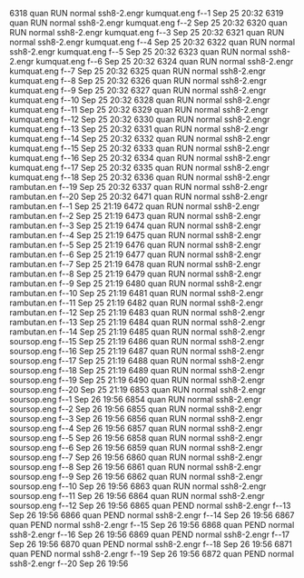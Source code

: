 6318    quan    RUN   normal     ssh8-2.engr kumquat.eng f--1       Sep 25 20:32
6319    quan    RUN   normal     ssh8-2.engr kumquat.eng f--2       Sep 25 20:32
6320    quan    RUN   normal     ssh8-2.engr kumquat.eng f--3       Sep 25 20:32
6321    quan    RUN   normal     ssh8-2.engr kumquat.eng f--4       Sep 25 20:32
6322    quan    RUN   normal     ssh8-2.engr kumquat.eng f--5       Sep 25 20:32
6323    quan    RUN   normal     ssh8-2.engr kumquat.eng f--6       Sep 25 20:32
6324    quan    RUN   normal     ssh8-2.engr kumquat.eng f--7       Sep 25 20:32
6325    quan    RUN   normal     ssh8-2.engr kumquat.eng f--8       Sep 25 20:32
6326    quan    RUN   normal     ssh8-2.engr kumquat.eng f--9       Sep 25 20:32
6327    quan    RUN   normal     ssh8-2.engr kumquat.eng f--10      Sep 25 20:32
6328    quan    RUN   normal     ssh8-2.engr kumquat.eng f--11      Sep 25 20:32
6329    quan    RUN   normal     ssh8-2.engr kumquat.eng f--12      Sep 25 20:32
6330    quan    RUN   normal     ssh8-2.engr kumquat.eng f--13      Sep 25 20:32
6331    quan    RUN   normal     ssh8-2.engr kumquat.eng f--14      Sep 25 20:32
6332    quan    RUN   normal     ssh8-2.engr kumquat.eng f--15      Sep 25 20:32
6333    quan    RUN   normal     ssh8-2.engr kumquat.eng f--16      Sep 25 20:32
6334    quan    RUN   normal     ssh8-2.engr kumquat.eng f--17      Sep 25 20:32
6335    quan    RUN   normal     ssh8-2.engr kumquat.eng f--18      Sep 25 20:32
6336    quan    RUN   normal     ssh8-2.engr rambutan.en f--19      Sep 25 20:32
6337    quan    RUN   normal     ssh8-2.engr rambutan.en f--20      Sep 25 20:32
6471    quan    RUN   normal     ssh8-2.engr rambutan.en f--1       Sep 25 21:19
6472    quan    RUN   normal     ssh8-2.engr rambutan.en f--2       Sep 25 21:19
6473    quan    RUN   normal     ssh8-2.engr rambutan.en f--3       Sep 25 21:19
6474    quan    RUN   normal     ssh8-2.engr rambutan.en f--4       Sep 25 21:19
6475    quan    RUN   normal     ssh8-2.engr rambutan.en f--5       Sep 25 21:19
6476    quan    RUN   normal     ssh8-2.engr rambutan.en f--6       Sep 25 21:19
6477    quan    RUN   normal     ssh8-2.engr rambutan.en f--7       Sep 25 21:19
6478    quan    RUN   normal     ssh8-2.engr rambutan.en f--8       Sep 25 21:19
6479    quan    RUN   normal     ssh8-2.engr rambutan.en f--9       Sep 25 21:19
6480    quan    RUN   normal     ssh8-2.engr rambutan.en f--10      Sep 25 21:19
6481    quan    RUN   normal     ssh8-2.engr rambutan.en f--11      Sep 25 21:19
6482    quan    RUN   normal     ssh8-2.engr rambutan.en f--12      Sep 25 21:19
6483    quan    RUN   normal     ssh8-2.engr rambutan.en f--13      Sep 25 21:19
6484    quan    RUN   normal     ssh8-2.engr rambutan.en f--14      Sep 25 21:19
6485    quan    RUN   normal     ssh8-2.engr soursop.eng f--15      Sep 25 21:19
6486    quan    RUN   normal     ssh8-2.engr soursop.eng f--16      Sep 25 21:19
6487    quan    RUN   normal     ssh8-2.engr soursop.eng f--17      Sep 25 21:19
6488    quan    RUN   normal     ssh8-2.engr soursop.eng f--18      Sep 25 21:19
6489    quan    RUN   normal     ssh8-2.engr soursop.eng f--19      Sep 25 21:19
6490    quan    RUN   normal     ssh8-2.engr soursop.eng f--20      Sep 25 21:19
6853    quan    RUN   normal     ssh8-2.engr soursop.eng f--1       Sep 26 19:56
6854    quan    RUN   normal     ssh8-2.engr soursop.eng f--2       Sep 26 19:56
6855    quan    RUN   normal     ssh8-2.engr soursop.eng f--3       Sep 26 19:56
6856    quan    RUN   normal     ssh8-2.engr soursop.eng f--4       Sep 26 19:56
6857    quan    RUN   normal     ssh8-2.engr soursop.eng f--5       Sep 26 19:56
6858    quan    RUN   normal     ssh8-2.engr soursop.eng f--6       Sep 26 19:56
6859    quan    RUN   normal     ssh8-2.engr soursop.eng f--7       Sep 26 19:56
6860    quan    RUN   normal     ssh8-2.engr soursop.eng f--8       Sep 26 19:56
6861    quan    RUN   normal     ssh8-2.engr soursop.eng f--9       Sep 26 19:56
6862    quan    RUN   normal     ssh8-2.engr soursop.eng f--10      Sep 26 19:56
6863    quan    RUN   normal     ssh8-2.engr soursop.eng f--11      Sep 26 19:56
6864    quan    RUN   normal     ssh8-2.engr soursop.eng f--12      Sep 26 19:56
6865    quan    PEND  normal     ssh8-2.engr             f--13      Sep 26 19:56
6866    quan    PEND  normal     ssh8-2.engr             f--14      Sep 26 19:56
6867    quan    PEND  normal     ssh8-2.engr             f--15      Sep 26 19:56
6868    quan    PEND  normal     ssh8-2.engr             f--16      Sep 26 19:56
6869    quan    PEND  normal     ssh8-2.engr             f--17      Sep 26 19:56
6870    quan    PEND  normal     ssh8-2.engr             f--18      Sep 26 19:56
6871    quan    PEND  normal     ssh8-2.engr             f--19      Sep 26 19:56
6872    quan    PEND  normal     ssh8-2.engr             f--20      Sep 26 19:56

